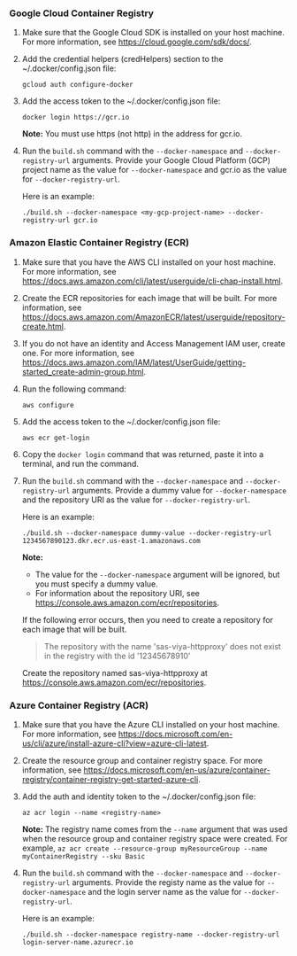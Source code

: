 ### Google Cloud Container Registry

1. Make sure that the Google Cloud SDK is installed on your host machine. For more information, see https://cloud.google.com/sdk/docs/.
	
2. Add the credential helpers (credHelpers) section to the ~/.docker/config.json file:

   ```
   gcloud auth configure-docker
   ```

3. Add the access token to the ~/.docker/config.json file:

   ```
   docker login https://gcr.io
   ``` 
   
   **Note:** You must use https (not http) in the address for gcr.io.

4. Run the `build.sh` command with the `--docker-namespace` and `--docker-registry-url` arguments. Provide your Google Cloud Platform (GCP) project name as the value for `--docker-namespace` and gcr.io as the value for `--docker-registry-url`.

   Here is an example:

   ```
   ./build.sh --docker-namespace <my-gcp-project-name> --docker-registry-url gcr.io
   ```

### Amazon Elastic Container Registry (ECR)

1. Make sure that you have the AWS CLI installed on your host machine. For more information, see https://docs.aws.amazon.com/cli/latest/userguide/cli-chap-install.html.

2. Create the ECR repositories for each image that will be built. For more information, see https://docs.aws.amazon.com/AmazonECR/latest/userguide/repository-create.html.

3. If you do not have an identity and Access Management IAM user, create one. For more information, see https://docs.aws.amazon.com/IAM/latest/UserGuide/getting-started_create-admin-group.html.

4. Run the following command: 

   ```
   aws configure
   ```

5. Add the access token to the ~/.docker/config.json file:

	```
    aws ecr get-login
    ```

6. Copy the `docker login` command that was returned, paste it into a terminal, and run the command.

7. Run the `build.sh` command with the `--docker-namespace` and `--docker-registry-url` arguments. Provide a dummy value for `--docker-namespace` and the repository URI as the value for `--docker-registry-url`.

   Here is an example:

   ```
   ./build.sh --docker-namespace dummy-value --docker-registry-url 1234567890123.dkr.ecr.us-east-1.amazonaws.com
   ```   

   **Note:**

   - The value for the `--docker-namespace` argument will be ignored, but you must specify a dummy value.
   - For information about the repository URI, see https://console.aws.amazon.com/ecr/repositories.
    
    If the following error occurs, then you need to create a repository for each image that will be built.

	> The repository with the name 'sas-viya-httpproxy' does not exist in the registry with the id '12345678910'
	
	Create the repository named sas-viya-httpproxy at https://console.aws.amazon.com/ecr/repositories.


### Azure Container Registry (ACR)

1. Make sure that you have the Azure CLI installed on your host machine. For more information, see https://docs.microsoft.com/en-us/cli/azure/install-azure-cli?view=azure-cli-latest.

2. Create the resource group and container registry space. For more information, see https://docs.microsoft.com/en-us/azure/container-registry/container-registry-get-started-azure-cli.

3. Add the auth and identity token to the ~/.docker/config.json file:

	```
    az acr login --name <registry-name>
    ```
	
   **Note:** The registry name comes from the `--name` argument that was used when the resource group and container registry space were created. For example, `az acr create --resource-group myResourceGroup --name myContainerRegistry --sku Basic`

4. Run the `build.sh` command with the `--docker-namespace` and `--docker-registry-url` arguments. Provide the registy name as the value for `--docker-namespace` and the login server name as the value for `--docker-registry-url`.  

   Here is an example:

   ```
   ./build.sh --docker-namespace registry-name --docker-registry-url login-server-name.azurecr.io
   ```
